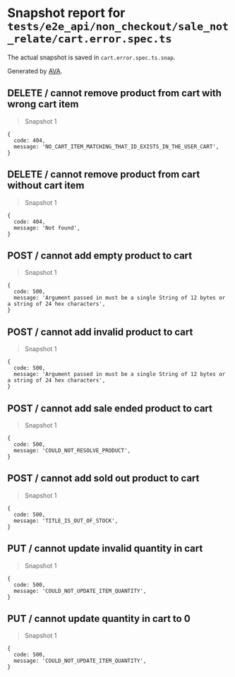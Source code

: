 # Snapshot report for `tests/e2e_api/non_checkout/sale_not_relate/cart.error.spec.ts`

The actual snapshot is saved in `cart.error.spec.ts.snap`.

Generated by [AVA](https://ava.li).

## DELETE / cannot remove product from cart with wrong cart item

> Snapshot 1

    {
      code: 404,
      message: 'NO_CART_ITEM_MATCHING_THAT_ID_EXISTS_IN_THE_USER_CART',
    }

## DELETE / cannot remove product from cart without cart item

> Snapshot 1

    {
      code: 404,
      message: 'Not found',
    }

## POST / cannot add empty product to cart

> Snapshot 1

    {
      code: 500,
      message: 'Argument passed in must be a single String of 12 bytes or a string of 24 hex characters',
    }

## POST / cannot add invalid product to cart

> Snapshot 1

    {
      code: 500,
      message: 'Argument passed in must be a single String of 12 bytes or a string of 24 hex characters',
    }

## POST / cannot add sale ended product to cart

> Snapshot 1

    {
      code: 500,
      message: 'COULD_NOT_RESOLVE_PRODUCT',
    }

## POST / cannot add sold out product to cart

> Snapshot 1

    {
      code: 500,
      message: 'TITLE_IS_OUT_OF_STOCK',
    }

## PUT / cannot update invalid quantity in cart

> Snapshot 1

    {
      code: 500,
      message: 'COULD_NOT_UPDATE_ITEM_QUANTITY',
    }

## PUT / cannot update quantity in cart to 0

> Snapshot 1

    {
      code: 500,
      message: 'COULD_NOT_UPDATE_ITEM_QUANTITY',
    }
